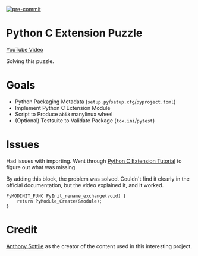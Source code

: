 [![pre-commit](https://img.shields.io/badge/pre--commit-enabled-brightgreen?logo=pre-commit&logoColor=red)](https://github.com/pre-commit/pre-commit)

# Python C Extension Puzzle

[YouTube Video](https://www.youtube.com/watch?v=Oe1ZxxwofKs)

Solving this puzzle.

# Goals

* Python Packaging Metadata (`setup.py`/`setup.cfg`/`pyproject.toml`)
* Implement Python C Extension Module
* Script to Produce `abi3` manylinux wheel
* (Optional) Testsuite to Validate Package (`tox.ini`/`pytest`)

# Issues

Had issues with importing. Went through [Python C Extension Tutorial](https://www.youtube.com/watch?v=HrEzCI3jIHw) to figure out what was missing.

By adding this block, the problem was solved. Couldn't find it clearly in the official documentation, but the video explained it, and it worked.

```
PyMODINIT_FUNC PyInit_rename_exchange(void) {
    return PyModule_Create(&module);
}
```

# Credit

[Anthony Sottile](https://github.com/asottile) as the creator of the content used in this interesting project.
